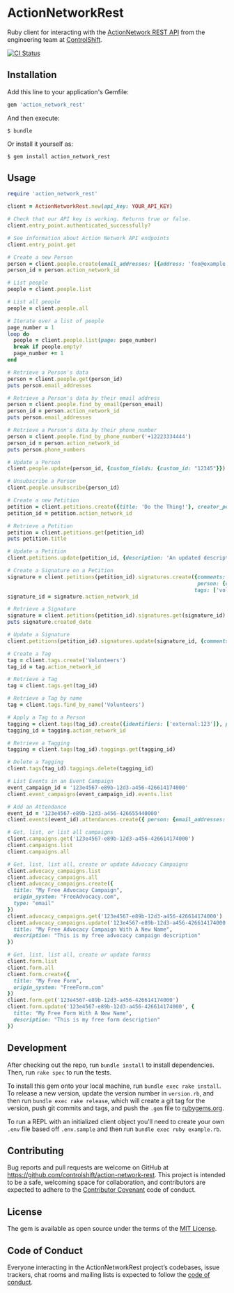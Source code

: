 # ActionNetworkRest

Ruby client for interacting with the [ActionNetwork REST API](https://actionnetwork.org/docs/) from the engineering team at [ControlShift](https://www.controlshiftlabs.com/).

[![CI Status](https://github.com/controlshift/action-network-rest/actions/workflows/ci.yml/badge.svg)](https://github.com/controlshift/action-network-rest/actions/workflows/ci.yml)

## Installation

Add this line to your application's Gemfile:

```ruby
gem 'action_network_rest'
```

And then execute:

    $ bundle

Or install it yourself as:

    $ gem install action_network_rest

## Usage

```ruby
require 'action_network_rest'

client = ActionNetworkRest.new(api_key: YOUR_API_KEY)

# Check that our API key is working. Returns true or false.
client.entry_point.authenticated_successfully?

# See information about Action Network API endpoints
client.entry_point.get

# Create a new Person
person = client.people.create(email_addresses: [{address: 'foo@example.com'}])
person_id = person.action_network_id

# List people
people = client.people.list

# List all people
people = client.people.all

# Iterate over a list of people
page_number = 1
loop do
  people = client.people.list(page: page_number)
  break if people.empty?
  page_number += 1
end

# Retrieve a Person's data
person = client.people.get(person_id)
puts person.email_addresses

# Retrieve a Person's data by their email address
person = client.people.find_by_email(person_email)
person_id = person.action_network_id
puts person.email_addresses

# Retrieve a Person's data by their phone_number
person = client.people.find_by_phone_number('+12223334444')
person_id = person.action_network_id
puts person.phone_numbers

# Update a Person
client.people.update(person_id, {custom_fields: {custom_id: "12345"}})

# Unsubscribe a Person
client.people.unsubscribe(person_id)

# Create a new Petition
petition = client.petitions.create({title: 'Do the Thing!'}, creator_person_id: person_id)
petition_id = petition.action_network_id

# Retrieve a Petition
petition = client.petitions.get(petition_id)
puts petition.title

# Update a Petition
client.petitions.update(petition_id, {description: 'An updated description'})

# Create a Signature on a Petition
signature = client.petitions(petition_id).signatures.create({comments: 'This is so important',
                                                             person: {email_addresses: [{address: 'alice@example.com'}]}},
                                                            tags: ['volunteer'])
signature_id = signature.action_network_id

# Retrieve a Signature
signature = client.petitions(petition_id).signatures.get(signature_id)
puts signature.created_date

# Update a Signature
client.petitions(petition_id).signatures.update(signature_id, {comments: 'new comments'})

# Create a Tag
tag = client.tags.create('Volunteers')
tag_id = tag.action_network_id

# Retrieve a Tag
tag = client.tags.get(tag_id)

# Retrieve a Tag by name
tag = client.tags.find_by_name('Volunteers')

# Apply a Tag to a Person
tagging = client.tags(tag_id).create({identifiers: ['external:123']}, person_id: person_id)
tagging_id = tagging.action_network_id

# Retrieve a Tagging
tagging = client.tags(tag_id).taggings.get(tagging_id)

# Delete a Tagging
client.tags(tag_id).taggings.delete(tagging_id)

# List Events in an Event Campaign
event_campaign_id = '123e4567-e89b-12d3-a456-426614174000'
client.event_campaigns(event_campaign_id).events.list

# Add an Attendance
event_id = '123e4567-e89b-12d3-a456-426655440000'
client.events(event_id).attendances.create({ person: {email_addresses: [{address: 'alice@example.com'}]}})

# Get, list, or list all campaigns
client.campaigns.get('123e4567-e89b-12d3-a456-426614174000')
client.campaigns.list
client.campaigns.all

# Get, list, list all, create or update Advocacy Campaigns
client.advocacy_campaigns.list
client.advocacy_campaigns.all
client.advocacy_campaigns.create({	
  title: "My Free Advocacy Campaign",
  origin_system: "FreeAdvocacy.com",
  type: "email"
})
client.advocacy_campaigns.get('123e4567-e89b-12d3-a456-426614174000')
client.advocacy_campaigns.update('123e4567-e89b-12d3-a456-426614174000', {	
  title: "My Free Advocacy Campaign With A New Name",
  description: "This is my free advocacy campaign description"
})

# Get, list, list all, create or update formss
client.form.list
client.form.all
client.form.create({	
  title: "My Free Form",
  origin_system: "FreeForm.com"
})
client.form.get('123e4567-e89b-12d3-a456-426614174000')
client.form.update('123e4567-e89b-12d3-a456-426614174000', {	
  title: "My Free Form With A New Name",
  description: "This is my free form description"
})
```

## Development

After checking out the repo, run `bundle install` to install dependencies. Then, run `rake spec` to run the tests.

To install this gem onto your local machine, run `bundle exec rake install`. To release a new version, update the version number in `version.rb`, and then run `bundle exec rake release`, which will create a git tag for the version, push git commits and tags, and push the `.gem` file to [rubygems.org](https://rubygems.org).

To run a REPL with an initialized client object you'll need to create your own `.env` file based off `.env.sample` and then run `bundle exec ruby example.rb`.

## Contributing

Bug reports and pull requests are welcome on GitHub at https://github.com/controlshift/action-network-rest. This project is intended to be a safe, welcoming space for collaboration, and contributors are expected to adhere to the [Contributor Covenant](http://contributor-covenant.org) code of conduct.

## License

The gem is available as open source under the terms of the [MIT License](https://opensource.org/licenses/MIT).

## Code of Conduct

Everyone interacting in the ActionNetworkRest project’s codebases, issue trackers, chat rooms and mailing lists is expected to follow the [code of conduct](https://github.com/controlshift/action-network-rest/blob/master/CODE_OF_CONDUCT.md).
